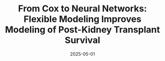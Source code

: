---
title: "From Cox to Neural Networks: Flexible Modeling Improves Modeling of Post-Kidney Transplant Survival"
collection: workings
excerpt: "Accurate prediction of graft failure is critical to enhance patient care following transplantation.
Traditional predictive models often focus on graft failure, overlooking other potential outcomes, known as competing risks, such as death with a functioning graft. 
This oversight theoretically biases risk estimates, yet the literature presents conflicting evidence on the gain associated with incorporating competing risks and leveraging flexible survival models.
Our work compares a traditional Cox proportional hazards model with the Fine-Gray model, which accounts for competing risks, utilising simulation studies and real-world kidney transplant data from the United Network for Organ Sharing (UNOS).
Additionally, we extend traditional methodologies with neural networks to assess the predictive gain associated with more flexible models while maintaining the same modeling assumptions. 
Our contributions include a detailed performance assessment between traditional and competing risks models, measuring predictive gains associated with neural networks, and developing a Python implementation for these models and associated evaluation metrics. 
Our findings demonstrate the importance of accounting for competing risks to improve risk estimation. These insights have substantial implications for improving patient prioritisation and transplantation management practices."
date: 2025-05-01
venue: 'Statistical Analysis and Data Mining'
paperurl: ''
citation: 'Jeanselme, V., Defor, E., Bandyopadhyay, D., and Gupta, G. <b>From Cox to Neural Networks: Flexible Modeling Improves Modeling of Post-Kidney Transplant Survival</b>.'
---